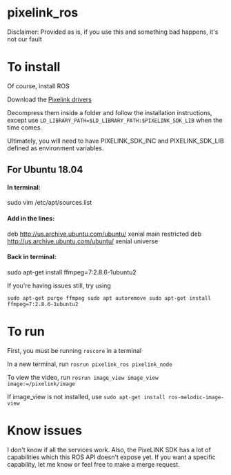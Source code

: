 # pixelink_ros
Disclaimer: Provided as is, if you use this and something bad happens, it's not our fault

# To install
Of course, install ROS

Download the [Pixelink drivers](https://storage.googleapis.com/files.pixelink.com/latest/PixeLINKSdk-for-Ubuntu16.04-PC_64-v2.3.tar.gz)

Decompress them inside a folder and follow the installation instructions, except use `LD_LIBRARY_PATH=$LD_LIBRARY_PATH:$PIXELINK_SDK_LIB` when the time comes. 

Ultimately, you will need to have PIXELINK_SDK_INC and PIXELINK_SDK_LIB defined as environment variables. 

## For Ubuntu 18.04
#### In terminal:
sudo vim /etc/apt/sources.list
#### Add in the lines:
deb http://us.archive.ubuntu.com/ubuntu/ xenial main restricted
deb http://us.archive.ubuntu.com/ubuntu/ xenial universe
#### Back in terminal:
sudo apt-get install ffmpeg=7:2.8.6-1ubuntu2

If you're having issues still, try using 

`sudo apt-get purge ffmpeg
 sudo apt autoremove
 sudo apt-get install ffmpeg=7:2.8.6-1ubuntu2`

# To run
First, you must be running `roscore` in a terminal

In a new terminal, run `rosrun pixelink_ros pixelink_node`

To view the video, run `rosrun image_view image_view image:=/pixelink/image`

If image_view is not installed, use `sudo apt-get install ros-melodic-image-view`

# Know issues
I don't know if all the services work. Also, the PixeLINK SDK has a lot of capabilities which this ROS API doesn't expose yet. If you want a specific capability, let me know or feel free to make a merge request.
